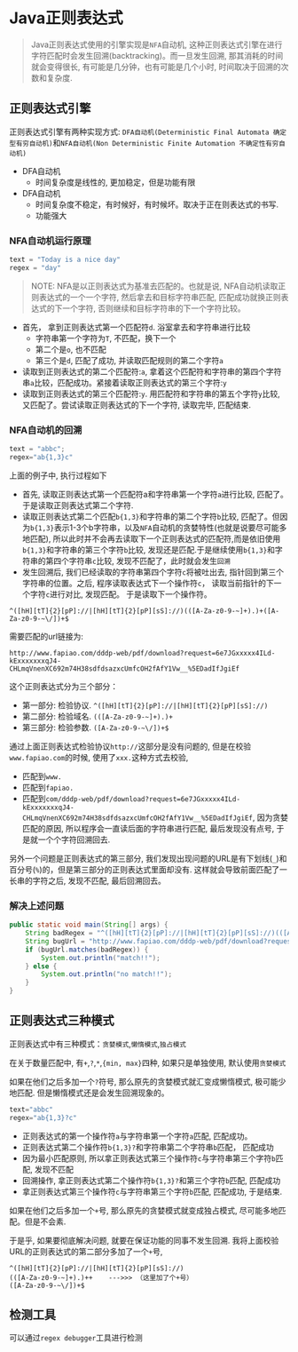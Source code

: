 # Java正则表达式
> Java正则表达式使用的引擎实现是`NFA`自动机, 这种正则表达式引擎在进行字符匹配时会发生回溯(backtracking)。而一旦发生回溯, 那其消耗的时间就会变得很长, 有可能是几分钟，也有可能是几个小时, 时间取决于回溯的次数和复杂度.

## 正则表达式引擎
正则表达式引擎有两种实现方式: `DFA自动机(Deterministic Final Automata 确定型有穷自动机)`和`NFA自动机(Non Deterministic Finite Automation 不确定性有穷自动机)`

- DFA自动机
  - 时间复杂度是线性的, 更加稳定，但是功能有限
- DFA自动机
  - 时间复杂度不稳定，有时候好，有时候坏。取决于正在则表达式的书写.
  - 功能强大

### NFA自动机运行原理
```java
text = "Today is a nice day"
regex = "day"
```
> NOTE: NFA是以正则表达式为基准去匹配的。也就是说, NFA自动机读取正则表达式的一个一个字符, 然后拿去和目标字符串匹配, 匹配成功就换正则表达式的下一个字符, 否则继续和目标字符串的下一个字符比较。

- 首先， 拿到正则表达式第一个匹配符`d`. 浴室拿去和字符串进行比较
  - 字符串第一个字符为`T`, 不匹配，换下一个
  - 第二个是`o`, 也不匹配
  - 第三个是`d`, 匹配了成功, 并读取匹配规则的第二个字符`a`
- 读取到正则表达式的第二个匹配符:`a`, 拿着这个匹配符和字符串的第四个字符串`a`比较，匹配成功。紧接着读取正则表达式的第三个字符:`y`
- 读取到正则表达式的第三个匹配符:`y`. 用匹配符和字符串的第五个字符`y`比较, 又匹配了。尝试读取正则表达式的下一个字符, 读取完毕, 匹配结束.

### NFA自动机的回溯
```java
text = "abbc";
regex="ab{1,3}c"
```

上面的例子中, 执行过程如下
- 首先, 读取正则表达式第一个匹配符a和字符串第一个字符`a`进行比较, 匹配了。于是读取正则表达式第二个字符.
- 读取正则表达式第二个匹配`b{1,3}`和字符串的第二个字符`b`比较, 匹配了。但因为`b{1,3}`表示1-3个b字符串，以及`NFA`自动机的贪婪特性(也就是说要尽可能多地匹配), 所以此时并不会再去读取下一个正则表达式的匹配符,而是依旧使用`b{1,3}`和字符串的第三个字符`b`比较, 发现还是匹配.于是继续使用`b{1,3}`和字符串的第四个字符串`c`比较, 发现不匹配了，此时就会发生`回溯`
- 发生回溯后, 我们已经读取的字符串第四个字符`c`将被吐出去, 指针回到第三个字符串的位置。之后, 程序读取表达式下一个操作符`c`， 读取当前指针的下一个字符`c`进行对比, 发现匹配。 于是读取下一个操作符。

```regex
^([hH][tT]{2}[pP]://|[hH][tT]{2}[pP][sS]://)(([A-Za-z0-9-~]+).)+([A-Za-z0-9-~\/])+$
```

需要匹配的url链接为:
```url
http://www.fapiao.com/dddp-web/pdf/download?request=6e7JGxxxxx4ILd-kExxxxxxxqJ4-CHLmqVnenXC692m74H38sdfdsazxcUmfcOH2fAfY1Vw__%5EDadIfJgiEf
```

这个正则表达式分为三个部分：
- 第一部分: 检验协议. `^([hH][tT]{2}[pP]://|[hH][tT]{2}[pP][sS]://)`
- 第二部分: 检验域名. `(([A-Za-z0-9-~]+).)+`
- 第三部分: 检验参数. `([A-Za-z0-9-~\/])+$`

通过上面正则表达式检验协议`http://`这部分是没有问题的, 但是在校验`www.fapiao.com`的时候, 使用了`xxx.`这种方式去校验,
- 匹配到`www.`
- 匹配到`fapiao.`
- 匹配到`com/dddp-web/pdf/download?request=6e7JGxxxxx4ILd-kExxxxxxxqJ4-CHLmqVnenXC692m74H38sdfdsazxcUmfcOH2fAfY1Vw__%5EDadIfJgiEf`, 因为贪婪匹配的原因, 所以程序会一直读后面的字符串进行匹配, 最后发现没有点号, 于是就一个个字符回溯回去.

另外一个问题是正则表达式的第三部分, 我们发现出现问题的URL是有下划线(`_`)和百分号(`%`)的，但是第三部分的正则表达式里面却没有. 这样就会导致前面匹配了一长串的字符之后, 发现不匹配, 最后回溯回去。

### 解决上述问题
```Java
public static void main(String[] args) {
    String badRegex = "^([hH][tT]{2}[pP]://|[hH][tT]{2}[pP][sS]://)(([A-Za-z0-9-~]+).)+([A-Za-z0-9-~_%\\/])+$";
    String bugUrl = "http://www.fapiao.com/dddp-web/pdf/download?request=6e7JGxxxxx4ILd-kExxxxxxxqJ4-CHLmqVnenXC692m74H38sdfdsazxcUmfcOH2fAfY1Vw__%5EDadIfJgiEf";
    if (bugUrl.matches(badRegex)) {
        System.out.println("match!!");
    } else {
        System.out.println("no match!!");
    }
}
```

## 正则表达式三种模式
正则表达式中有三种模式：`贪婪模式`,`懒惰模式`,`独占模式`

在关于数量匹配中, 有`+`,`?`,`*`,`{min, max}`四种, 如果只是单独使用, 默认使用`贪婪模式`

如果在他们之后多加一个`?`符号, 那么原先的贪婪模式就汇变成懒惰模式, 极可能少地匹配. 但是懒惰模式还是会发生回溯现象的。

```Java
text="abbc"
regex="ab{1,3}?c"
```

- 正则表达式的第一个操作符`a`与字符串第一个字符`a`匹配, 匹配成功。
- 正则表达式第二个操作符`b{1,3}?`和字符串第二个字符串`b`匹配， 匹配成功
- 因为最小匹配原则, 所以拿正则表达式第三个操作符`c`与字符串第三个字符`b`匹配, 发现不匹配
- 回溯操作, 拿正则表达式第二个操作符`b{1,3}?`和第三个字符`b`匹配, 匹配成功
- 拿正则表达式第三个操作符`c`与字符串第三个字符`b`匹配, 匹配成功, 于是结束.

如果在他们之后多加一个`+`号, 那么原先的贪婪模式就变成独占模式, 尽可能多地匹配。但是不会素.

于是乎, 如果要彻底解决问题, 就要在保证功能的同事不发生回溯. 我将上面校验URL的正则表达式的第二部分多加了一个`+`号,
```reg
^([hH][tT]{2}[pP]://|[hH][tT]{2}[pP][sS]://)
(([A-Za-z0-9-~]+).)++    --->>> （这里加了个+号）
([A-Za-z0-9-~\/])+$
```

## 检测工具
可以通过`regex debugger`工具进行检测

